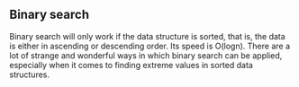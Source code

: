 ## Binary search

Binary search will only work if the data structure is sorted, that is, the data is either in ascending
or descending order. Its speed is O(logn). There are a lot of strange and wonderful ways in which binary
search can be applied, especially when it comes to finding extreme values in sorted data structures.
